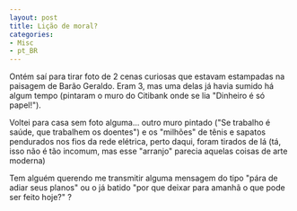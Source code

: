 ```yaml
---
layout: post
title: Lição de moral?
categories:
- Misc
- pt_BR
---
```

Ontém saí para tirar foto de 2 cenas curiosas que estavam estampadas na paisagem de Barão Geraldo. Eram 3, mas uma delas já havia sumido há algum tempo (pintaram o muro do Citibank onde se lia "Dinheiro é só papel!").

Voltei para casa sem foto alguma... outro muro pintado ("Se trabalho é saúde, que trabalhem os doentes") e os "milhões" de tênis e sapatos pendurados nos fios da rede elétrica, perto daqui, foram tirados de lá (tá, isso não é tão incomum, mas esse "arranjo" parecia aquelas coisas de arte moderna)

Tem alguém querendo me transmitir alguma mensagem do tipo "pára de adiar seus planos" ou o já batido "por que deixar para amanhã o que pode ser feito hoje?" ?
